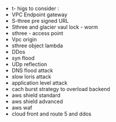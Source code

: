 - t- higs to consider :
- VPC Endpoint gateway
- S-three pre signed URL 
- Sthree and glacier vaul lock - worm
- sthree - access point
- Vpc origin
- sthree object lambda
- DDos
- syn flood
- UDp reflection
- DNS flood attack
- slow loris attack
- application level attack
- cach burst strategy to overload backend
- aws shield standard
- aws shield advanced
- aws waf
- cloud front and route 5 and ddos 

